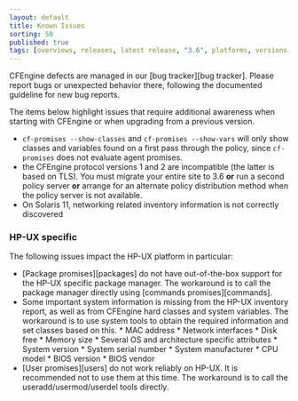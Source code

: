 ```yaml
---
layout: default
title: Known Issues
sorting: 50
published: true
tags: [overviews, releases, latest release, "3.6", platforms, versions, known issues]
---
```


CFEngine defects are managed in our [bug tracker][bug tracker]. Please report
bugs or unexpected behavior there, following the documented guideline for new
bug reports.

The items below highlight issues that require additional awareness when starting
with CFEngine or when upgrading from a previous version.

* `cf-promises --show-classes` and `cf-promises --show-vars` will only show classes and variables found on a first pass through the policy, since `cf-promises` does not evaluate agent promises.
* the CFEngine protocol versions 1 and 2 are incompatible (the latter is based on TLS).  You must migrate your entire site to 3.6 **or** run a second policy server **or** arrange for an alternate policy distribution method when the policy server is not available.
* On Solaris 11, networking related inventory information is not correctly discovered

### HP-UX specific ###

The following issues impact the HP-UX platform in particular:

* [Package promises][packages] do not have out-of-the-box support for the HP-UX specific package manager. The workaround is to call the package manager directly using [commands promises][commands].
* Some important system information is missing from the HP-UX inventory report, as well as from CFEngine hard classes and system variables. The workaround is to use system tools to obtain the required information and set classes based on this.
        * MAC address
        * Network interfaces
        * Disk free
        * Memory size
        * Several OS and architecture specific attributes
                * System version
                * System serial number
                * System manufacturer
                * CPU model
                * BIOS version
                * BIOS vendor
* [User promises][users] do not work reliably on HP-UX. It is recommended not to use them at this time. The workaround is to call the useradd/usermod/userdel tools directly.
